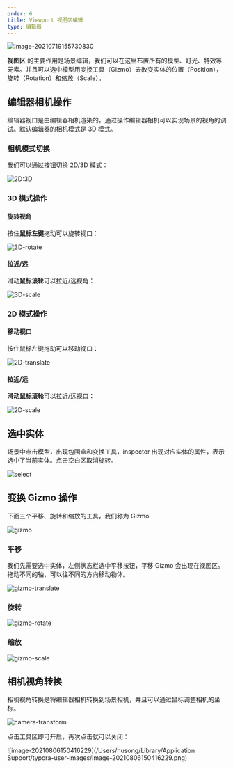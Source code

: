 ```yaml
---
order: 6
title: Viewport 视图区编辑
type: 编辑器
---
```


![image-20210719155730830](https://gw.alipayobjects.com/zos/OasisHub/2517d654-a676-411e-b4bc-5dde6680786c/image-20210719155730830.png)

**视图区** 的主要作用是场景编辑，我们可以在这里布置所有的模型、灯光、特效等元素。并且可以选中模型用变换工具（Gizmo）去改变实体的位置（Position），旋转（Rotation）和缩放（Scale）。

## 编辑器相机操作

编辑器视口是由编辑器相机渲染的，通过操作编辑器相机可以实现场景的视角的调试。默认编辑器的相机模式是 3D 模式。

### 相机模式切换

我们可以通过按钮切换 2D/3D 模式：

![2D:3D](https://gw.alipayobjects.com/zos/OasisHub/1230a461-1831-4551-9829-887ad476cedb/2D%3A3D.gif)

### 3D 模式操作

#### 旋转视角

按住**鼠标左键**拖动可以旋转视口：

![3D-rotate](https://gw.alipayobjects.com/zos/OasisHub/18607939-f6a6-48aa-885d-2905bd32df4e/3D-rotate.gif)

#### 拉近/远

滑动**鼠标滚轮**可以拉近/远视角：

![3D-scale](https://gw.alipayobjects.com/zos/OasisHub/7e8fa18b-1406-453c-b3f3-f93da21eb708/3D-scale.gif)

### 2D 模式操作

#### 移动视口

按住鼠标左键拖动可以移动视口：

![2D-translate](https://gw.alipayobjects.com/zos/OasisHub/46acac8b-7ee8-455d-91d9-2af658b6065a/2D-translate.gif)

#### 拉近/远

**滑动鼠标滚轮**可以拉近/远视口：

![2D-scale](https://gw.alipayobjects.com/zos/OasisHub/7afd7c10-4aa5-4fdb-a88c-7fe26e7f749c/2D-scale.gif)

## 选中实体

场景中点击模型，出现包围盒和变换工具，inspector 出现对应实体的属性，表示选中了当前实体。点击空白区取消旋转。

![select](https://gw.alipayobjects.com/zos/OasisHub/f08b07c3-226a-49be-af9c-b20c5951240a/select.gif)

## 变换 Gizmo 操作

下面三个平移、旋转和缩放的工具，我们称为 Gizmo 

![gizmo](https://gw.alipayobjects.com/zos/OasisHub/c12ba611-324d-4f14-bf13-967f73a7c0cb/gizmo.gif)

### 平移

我们先需要选中实体，左侧状态栏选中平移按钮，平移 Gizmo 会出现在视图区。拖动不同的轴，可以往不同的方向移动物体。

![gizmo-translate](https://gw.alipayobjects.com/zos/OasisHub/2337bbf7-b781-46b0-a57c-7a93d5f81ab7/gizmo-translate.gif)

### 旋转

![gizmo-rotate](https://gw.alipayobjects.com/zos/OasisHub/ff5bf975-11ed-481d-a220-73e3dad57fde/gizmo-rotate.gif)

### 缩放

![gizmo-scale](https://gw.alipayobjects.com/zos/OasisHub/9ad7d8bb-5013-4dc0-ad1e-c01aef3ff1ca/gizmo-scale.gif)

## 相机视角转换

相机视角转换是将编辑器相机转换到场景相机，并且可以通过鼠标调整相机的坐标。

![camera-transform](https://gw.alipayobjects.com/zos/OasisHub/e88e425e-a2bb-4fbb-b3af-af2c0aed4a59/camera-transform.gif)

点击工具区即可开启，再次点击就可以关闭：

![image-20210806150416229](/Users/husong/Library/Application Support/typora-user-images/image-20210806150416229.png)

